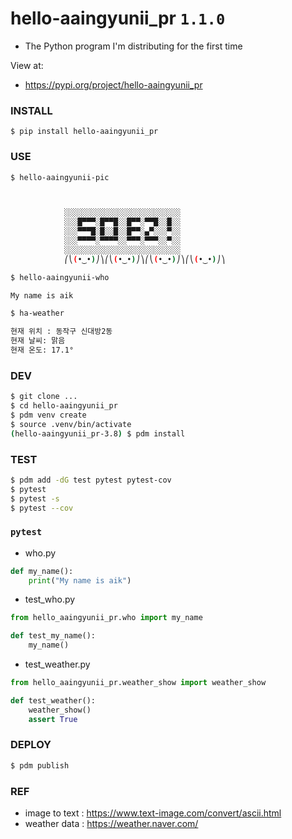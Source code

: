 # hello-aaingyunii_pr `1.1.0`

- The Python program I'm distributing for the first time

View at:

- https://pypi.org/project/hello-aaingyunii_pr

### INSTALL
`$ pip install hello-aaingyunii_pr`

### USE

```bash
$ hello-aaingyunii-pic



            ░░░░░░░░░░░░░░░░░░░░░░░░░░
            ░░░█▀▀▀░█▀▀█░░█▀▀░▀▀█░░█░░
            ░░░▀▀▀█░█░░█░░█▀▀░▄▀░░░▀░░
            ░░░▀▀▀▀░▀▀▀▀░░▀▀▀░▀▀▀░░▀░░
            ░░░░░░░░░░░░░░░░░░░░░░░░░░
            ⎛⎝(•‿•)⎠⎞⎛⎝(•‿•)⎠⎞⎛⎝(•‿•)⎠⎞⎛⎝(•‿•)⎠⎞

```

```bash
$ hello-aaingyunii-who

My name is aik

```


```bash
$ ha-weather

현재 위치 : 동작구 신대방2동 
현재 날씨: 맑음
현재 온도: 17.1°

```

### DEV

```bash
$ git clone ...
$ cd hello-aaingyunii_pr
$ pdm venv create
$ source .venv/bin/activate
(hello-aaingyunii_pr-3.8) $ pdm install
```

### TEST

```bash
$ pdm add -dG test pytest pytest-cov
$ pytest
$ pytest -s
$ pytest --cov
```

### `pytest` 

- who.py
```python
def my_name():
    print("My name is aik")
```

- test_who.py
```python
from hello_aaingyunii_pr.who import my_name

def test_my_name():
    my_name()
```

- test_weather.py 
```python
from hello_aaingyunii_pr.weather_show import weather_show

def test_weather():
    weather_show()
    assert True
```

### DEPLOY

```bash
$ pdm publish
```

### REF
- image to text : https://www.text-image.com/convert/ascii.html
- weather data : https://weather.naver.com/




